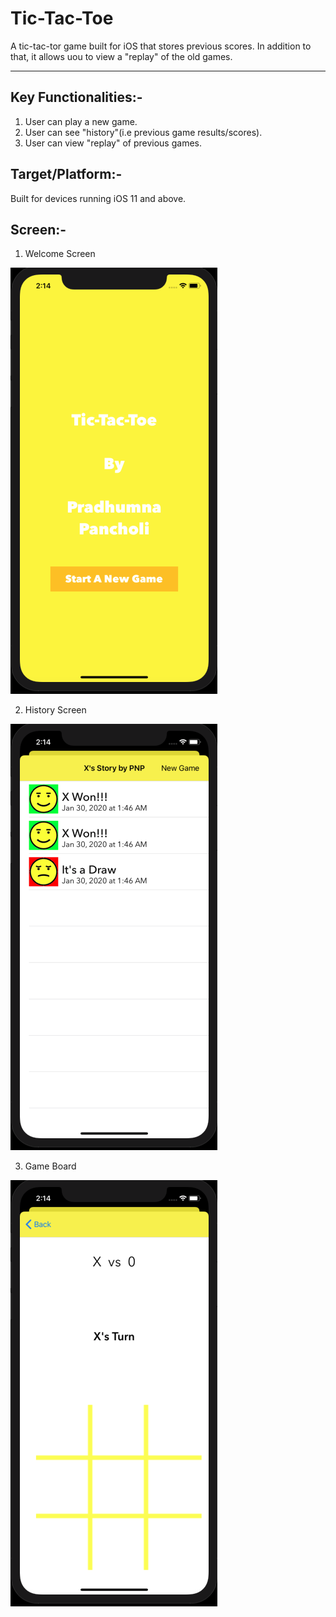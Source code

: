 # Tic-Tac-Toe

A tic-tac-tor game built for iOS that stores previous scores. In addition to that, it allows uou to view a "replay" of the old games.

***

## Key Functionalities:-

1. User can play a new game.
2. User can see "history"(i.e previous game results/scores).
3. User can view "replay" of previous games.

## Target/Platform:-

Built for devices running iOS 11 and above.

## Screen:-

1. Welcome Screen

![Welcome Screen](./Snapshots/WelcomeScreen.png)

2. History Screen

![History Screen](./Snapshots/History.png)

3. Game Board

![Game Board](./Snapshots/GameBoard.png)
